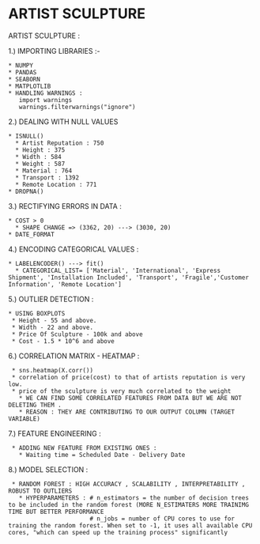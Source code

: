# ARTIST SCULPTURE
ARTIST SCULPTURE :

1.) IMPORTING LIBRARIES :-
    
    * NUMPY 
    * PANDAS
    * SEABORN
    * MATPLOTLIB
    * HANDLING WARNINGS : 
       import warnings
       warnings.filterwarnings("ignore")

2.) DEALING WITH NULL VALUES

    * ISNULL() 
      * Artist Reputation : 750
      * Height : 375
      * Width : 584 
      * Weight : 587
      * Material : 764
      * Transport : 1392
      * Remote Location : 771
    * DROPNA()

3.) RECTIFYING ERRORS IN DATA :
 
    * COST > 0
      * SHAPE CHANGE => (3362, 20) ---> (3030, 20)
    * DATE_FORMAT

4.) ENCODING CATEGORICAL VALUES :

    * LABELENCODER() ---> fit()
      * CATEGORICAL_LIST= ['Material', 'International', 'Express Shipment', 'Installation Included', 'Transport', 'Fragile','Customer Information', 'Remote Location']


5.) OUTLIER DETECTION :

    * USING BOXPLOTS
     * Height - 55 and above.
     * Width - 22 and above.
     * Price Of Sculpture - 100k and above
     * Cost - 1.5 * 10^6 and above

6.) CORRELATION MATRIX - HEATMAP :

     * sns.heatmap(X.corr())
     * correlation of price(cost) to that of artists reputation is very low.
     * price of the sculpture is very much correlated to the weight
       * WE CAN FIND SOME CORRELATED FEATURES FROM DATA BUT WE ARE NOT DELETING THEM .
       * REASON : THEY ARE CONTRIBUTING TO OUR OUTPUT COLUMN (TARGET VARIABLE)

7.) FEATURE ENGINEERING :

     * ADDING NEW FEATURE FROM EXISTING ONES :
       * Waiting time = Scheduled Date - Delivery Date

8.) MODEL SELECTION :

     * RANDOM FOREST : HIGH ACCURACY , SCALABILITY , INTERPRETABILITY , ROBUST TO OUTLIERS
       * HYPERPARAMETERS : # n_estimators = the number of decision trees to be included in the random forest (MORE N_ESTIMATERS MORE TRAINIMG TIME BUT BETTER PERFORMANCE
                           # n_jobs = number of CPU cores to use for training the random forest. When set to -1, it uses all available CPU cores, "which can speed up the training process" significantly
